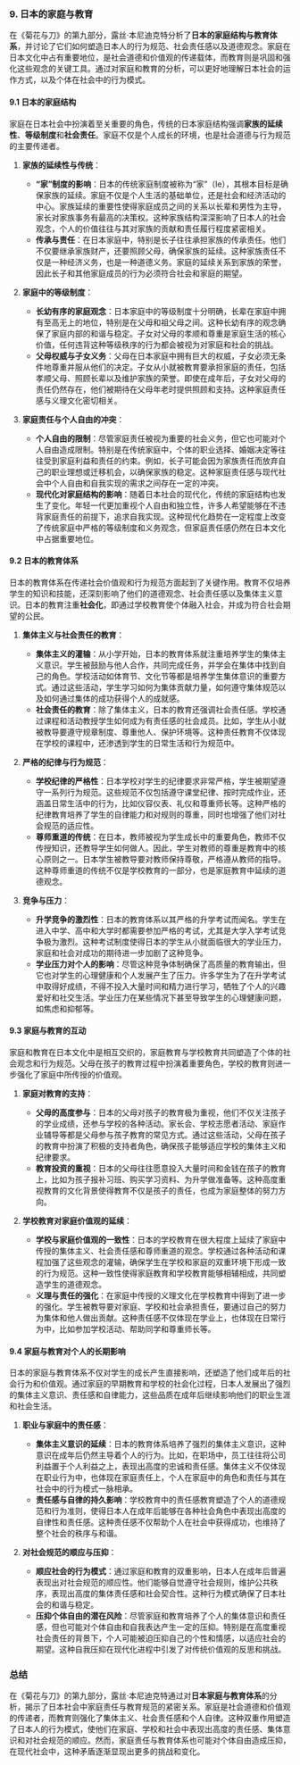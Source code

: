 ### 9. **日本的家庭与教育**

在《菊花与刀》的第九部分，露丝·本尼迪克特分析了**日本的家庭结构与教育体系**，并讨论了它们如何塑造日本人的行为规范、社会责任感以及道德观念。家庭在日本文化中占有重要地位，是社会道德和价值观的传递载体，而教育则是巩固和强化这些观念的关键工具。通过对家庭和教育的分析，可以更好地理解日本社会的运作方式，以及个体在社会中的行为模式。

#### 9.1 **日本的家庭结构**

家庭在日本社会中扮演着至关重要的角色，传统的日本家庭结构强调**家族的延续性**、**等级制度**和**社会责任**。家庭不仅是个人成长的环境，也是社会道德与行为规范的主要传递者。

1. **家族的延续性与传统**：
   - **“家”制度的影响**：日本的传统家庭制度被称为“家”（Ie），其根本目标是确保家族的延续。家庭不仅是个人生活的基础单位，还是社会和经济活动的中心。家族延续的重要性使得家庭成员之间的关系以长辈和男性为主导，家长对家族事务有最高的决策权。这种家族结构深深影响了日本人的社会观念，个人的价值往往与其对家族的贡献和责任履行程度紧密相关。
   - **传承与责任**：在日本家庭中，特别是长子往往承担家族的传承责任。他们不仅要继承家族财产，还要照顾父母，确保家族的延续。这种家族责任不仅是一种经济义务，也是一种道德义务。家庭的延续关系到家族的荣誉，因此长子和其他家庭成员的行为必须符合社会和家庭的期望。

2. **家庭中的等级制度**：
   - **长幼有序的家庭观念**：日本家庭中的等级制度十分明确，长辈在家庭中拥有至高无上的地位，特别是在父母和祖父母之间。这种长幼有序的观念确保了家庭内部的和谐与稳定。子女对父母的孝顺和尊重是家庭生活的核心价值，任何违背这种等级秩序的行为都会被视为对家庭和社会的挑战。
   - **父母权威与子女义务**：父母在日本家庭中拥有巨大的权威，子女必须无条件地尊重并服从他们的决定。子女从小就被教育要承担家庭的责任，包括孝顺父母、照顾长辈以及维护家族的荣誉。即使在成年后，子女对父母的责任仍然存在，他们被期待在父母年老时提供照顾和支持。这种家庭责任感与义理文化密切相关。

3. **家庭责任与个人自由的冲突**：
   - **个人自由的限制**：尽管家庭责任被视为重要的社会义务，但它也可能对个人自由造成限制。特别是在传统家庭中，个体的职业选择、婚姻决定等往往受到家庭利益和责任的约束。例如，长子可能会因为家族责任而放弃自己的职业理想或迁移机会，以确保家族的稳定。这种家庭责任感与现代社会中个人自由和自我实现的需求之间存在一定的冲突。
   - **现代化对家庭结构的影响**：随着日本社会的现代化，传统的家庭结构也发生了变化。年轻一代更加重视个人自由和独立性，许多人希望能够在不违背家庭责任的前提下，追求自我实现。这种现代化趋势在一定程度上改变了传统家庭中严格的等级制度和义务观念，但家庭责任感仍然在日本文化中占据重要地位。

#### 9.2 **日本的教育体系**

日本的教育体系在传递社会价值观和行为规范方面起到了关键作用。教育不仅培养学生的知识和技能，还深刻影响了他们的道德观念、社会责任感以及集体主义意识。日本的教育注重**社会化**，即通过学校教育使个体融入社会，并成为符合社会期望的公民。

1. **集体主义与社会责任的教育**：
   - **集体主义的灌输**：从小学开始，日本的教育体系就注重培养学生的集体主义意识。学生被鼓励与他人合作，共同完成任务，并学会在集体中找到自己的角色。学校活动如体育节、文化节等都是培养学生集体意识的重要方式。通过这些活动，学生学习如何为集体贡献力量，如何遵守集体规范以及如何通过集体的成功获得个人的成就感。
   - **社会责任的教育**：除了集体主义，日本的教育还强调社会责任感。学校通过课程和活动教授学生如何成为有责任感的社会成员。比如，学生从小就被教导要遵守规章制度、尊重他人、保护环境等。这种责任教育不仅体现在学校的课程中，还渗透到学生的日常生活和行为规范中。

2. **严格的纪律与行为规范**：
   - **学校纪律的严格性**：日本学校对学生的纪律要求非常严格，学生被期望遵守一系列行为规范。这些规范不仅包括遵守课堂纪律、按时完成作业，还涵盖日常生活中的行为，比如仪容仪表、礼仪和尊重师长等。这种严格的纪律教育培养了学生的自律能力和对规则的尊重，同时也增强了他们对社会规范的适应性。
   - **尊师重道的传统**：在日本，教师被视为学生成长中的重要角色，教师不仅传授知识，还教导学生如何做人。因此，学生对教师的尊重是教育中的核心原则之一。日本学生被教导要对教师保持尊敬，严格遵从教师的指导。这种尊师重道的传统不仅是学校教育的一部分，也是家庭教育中延续的道德观念。

3. **竞争与压力**：
   - **升学竞争的激烈性**：日本的教育体系以其严格的升学考试而闻名。学生在进入中学、高中和大学时都需要参加严格的考试，尤其是大学入学考试竞争极为激烈。这种考试制度使得日本的学生从小就面临很大的学业压力，家庭和社会对成功的期待进一步加剧了这种竞争。
   - **学业压力对个人的影响**：尽管这种竞争体制确保了高质量的教育输出，但它也对学生的心理健康和个人发展产生了压力。许多学生为了在升学考试中取得好成绩，不得不投入大量时间和精力进行学习，牺牲了个人的兴趣爱好和社交生活。学业压力在某些情况下甚至导致学生的心理健康问题，如焦虑和抑郁等。

#### 9.3 **家庭与教育的互动**

家庭和教育在日本文化中是相互交织的，家庭教育与学校教育共同塑造了个体的社会观念和行为规范。父母在孩子的教育过程中扮演着重要角色，学校的教育则进一步强化了家庭中所传授的价值观。

1. **家庭对教育的支持**：
   - **父母的高度参与**：日本的父母对孩子的教育极为重视，他们不仅关注孩子的学业成绩，还参与学校的各种活动。家长会、学校志愿者活动、家庭作业辅导等都是父母参与孩子教育的常见方式。通过这些活动，父母在孩子的教育中扮演了积极的支持者角色，确保孩子能够适应学校的集体主义和纪律要求。
   - **教育投资的重视**：日本的父母往往愿意投入大量时间和金钱在孩子的教育上，比如为孩子报补习班、购买学习资料、为升学做准备等。这种高度重视教育的文化背景使得教育不仅是孩子的责任，也成为家庭整体的努力方向。

2. **学校教育对家庭价值观的延续**：
   - **学校与家庭价值观的一致性**：日本的学校教育在很大程度上延续了家庭中传授的集体主义、社会责任感和尊师重道的观念。学校通过各种活动和课程加强了这些观念的灌输，确保学生在学校和家庭的双重环境下形成一致的行为规范。这种一致性使得家庭教育和学校教育能够相辅相成，共同塑造学生的道德观念。
   - **义理与责任的强化**：在家庭中传授的义理文化在学校教育中得到了进一步的强化。学生被教导要对家庭、学校和社会承担责任，要通过自己的努力为集体和他人做出贡献。这种责任感不仅体现在学业上，也体现在日常行为中，比如参加学校活动、帮助同学和尊重师长等。



#### 9.4 **家庭与教育对个人的长期影响**

日本的家庭与教育体系不仅对学生的成长产生直接影响，还塑造了他们成年后的社会行为和价值观。通过家庭的早期教育和学校的社会化过程，日本人发展出了强烈的集体主义意识、责任感和自律能力，这些品质在成年后继续影响他们的职业生涯和社会生活。

1. **职业与家庭中的责任感**：
   - **集体主义意识的延续**：日本的教育体系培养了强烈的集体主义意识，这种意识在成年后仍然主导着个人的行为。比如，在职场中，员工往往将公司利益置于个人利益之上，表现出高度的忠诚和责任感。集体主义不仅体现在职业行为中，也体现在家庭责任上，个人在家庭中的角色和责任与其在社会中的行为模式一脉相承。
   - **责任感与自律的持久影响**：学校教育中的责任感教育塑造了个人的道德规范和行为准则，使得日本人在成年后能够在各种社会角色中表现出高度的自律性和责任感。这种责任感不仅帮助个人在社会中获得成功，也维持了整个社会的秩序与和谐。

2. **对社会规范的顺应与压抑**：
   - **顺应社会的行为模式**：通过家庭和教育的双重影响，日本人在成年后普遍表现出对社会规范的顺应性。他们能够自觉遵守社会规则，维护公共秩序，表现出高度的集体责任感和社会契合性。这种行为模式确保了日本社会的和谐与稳定。
   - **压抑个体自由的潜在风险**：尽管家庭和教育培养了个人的集体意识和责任感，但也可能对个体自由和自我表达产生一定的压抑。特别是在高度重视社会责任的背景下，个人可能被迫压抑自己的个性和情感，以适应社会的期望。这种自我压抑在现代化进程中引发了对传统价值观的反思和挑战。

### 总结

在《菊花与刀》的第九部分，露丝·本尼迪克特通过对**日本家庭与教育体系**的分析，揭示了日本社会中家庭责任与教育规范的紧密关系。家庭是社会道德和价值观的传递者，而教育则强化了集体主义、社会责任感和个人自律。这种双重作用塑造了日本人的行为模式，使他们在家庭、学校和社会中表现出高度的责任感、集体意识和对社会规范的顺应。然而，家庭责任与教育体系也可能对个体自由造成压抑，在现代社会中，这种矛盾逐渐显现出更多的挑战和变化。